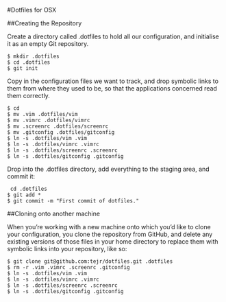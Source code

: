 #Dotfiles for OSX

##Creating the Repository

Create a directory called .dotfiles to hold all our configuration, and initialise it as an empty Git repository.

```
$ mkdir .dotfiles
$ cd .dotfiles
$ git init
```

Copy in the configuration files we want to track, and drop symbolic links to them from where they used to be, so that the applications concerned read them correctly.

```
$ cd
$ mv .vim .dotfiles/vim
$ mv .vimrc .dotfiles/vimrc
$ mv .screenrc .dotfiles/screenrc
$ mv .gitconfig .dotfiles/gitconfig
$ ln -s .dotfiles/vim .vim
$ ln -s .dotfiles/vimrc .vimrc
$ ln -s .dotfiles/screenrc .screenrc
$ ln -s .dotfiles/gitconfig .gitconfig
```

Drop into the .dotfiles directory, add everything to the staging area, and commit it:

```
 cd .dotfiles
$ git add *
$ git commit -m "First commit of dotfiles."
```

##Cloning onto another machine

When you’re working with a new machine onto which you’d like to clone your configuration, you clone the repository from GitHub, and delete any existing versions of those files in your home directory to replace them with symbolic links into your repository, like so:

```
$ git clone git@github.com:tejr/dotfiles.git .dotfiles
$ rm -r .vim .vimrc .screenrc .gitconfig
$ ln -s .dotfiles/vim .vim
$ ln -s .dotfiles/vimrc .vimrc
$ ln -s .dotfiles/screenrc .screenrc
$ ln -s .dotfiles/gitconfig .gitconfig
```

